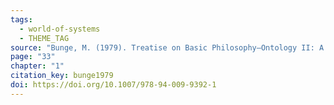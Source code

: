 ```yaml
---
tags:
  - world-of-systems
  - THEME_TAG
source: "Bunge, M. (1979). Treatise on Basic Philosophy—Ontology II: A World of Systems. Springer Netherlands."
page: "33"
chapter: "1"
citation_key: bunge1979
doi: https://doi.org/10.1007/978-94-009-9392-1
---
```


